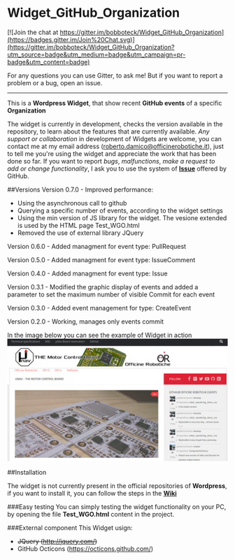 # Widget_GitHub_Organization

[![Join the chat at https://gitter.im/bobboteck/Widget_GitHub_Organization](https://badges.gitter.im/Join%20Chat.svg)](https://gitter.im/bobboteck/Widget_GitHub_Organization?utm_source=badge&utm_medium=badge&utm_campaign=pr-badge&utm_content=badge) 

For any questions you can use Gitter, to ask me! But if you want to report a problem or a bug, open an issue.

---
This is a **Wordpress Widget**, that show recent **GitHub events** of a specific **Organization**

The widget is currently in development, checks the version available in the repository, to learn about the features that are currently available.
*Any support or collaboration* in development of Widgets are welcome, you can contact me at my email address (roberto.damico@officinerobotiche.it), just to tell me you're using the widget and appreciate the work that has been done so far.
If you want to report *bugs*, *malfunctions*, *make a request to add or change functionality*, I ask you to use the system of **[Issue](https://github.com/bobboteck/Widget_GitHub_Organization/issues)** offered by GitHub.


##Versions
Version 0.7.0 - Improved performance:
- Using the asynchronous call to github  
- Querying a specific number of events, according to the widget settings
- Using the min version of JS library for the widget. The vesione extended is used by the HTML page Test_WGO.html
- Removed the use of external library JQuery 

Version 0.6.0 - Added managment for event type: PullRequest

Version 0.5.0 - Added managment for event type: IssueComment

Version 0.4.0 - Added managment for event type: Issue

Version 0.3.1 - Modified the graphic display of events and added a parameter to set the maximum number of visible Commit for each event

Version 0.3.0 - Added event management for type: CreateEvent

Version 0.2.0 - Working, manages only events commit

In the image below you can see the example of Widget in action
![alt tag](https://github.com/bobboteck/Widget_GitHub_Organization/blob/master/img/Widget-in-action.png)

##Installation

The widget is not currently present in the official repositories of **Wordpress**, if you want to install it, you can follow the steps in the **[Wiki](https://github.com/bobboteck/Widget_GitHub_Organization/wiki)**

###Easy testing
You can simply testing the widget functionality on your PC, by opening the file **Test_WGO.html** content in the project.

###External component
This Widget usign:
- ~~JQuery (http://jquery.com/)~~
- GitHub Octicons (https://octicons.github.com/)
